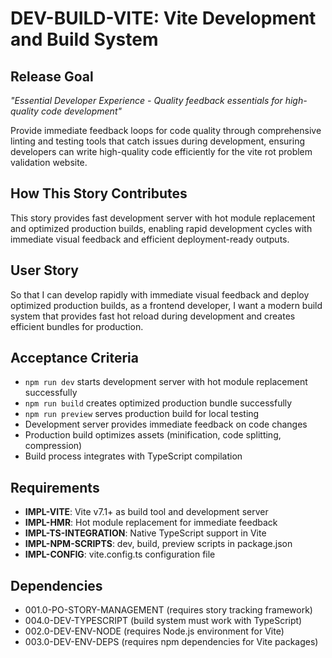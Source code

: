 # DEV-BUILD-VITE: Vite Development and Build System

## Release Goal

_"Essential Developer Experience - Quality feedback essentials for high-quality code development"_

Provide immediate feedback loops for code quality through comprehensive linting and testing tools that catch issues during development, ensuring developers can write high-quality code efficiently for the vite rot problem validation website.

## How This Story Contributes

This story provides fast development server with hot module replacement and optimized production builds, enabling rapid development cycles with immediate visual feedback and efficient deployment-ready outputs.

## User Story

So that I can develop rapidly with immediate visual feedback and deploy optimized production builds, as a frontend developer, I want a modern build system that provides fast hot reload during development and creates efficient bundles for production.

## Acceptance Criteria

- `npm run dev` starts development server with hot module replacement successfully
- `npm run build` creates optimized production bundle successfully
- `npm run preview` serves production build for local testing
- Development server provides immediate feedback on code changes
- Production build optimizes assets (minification, code splitting, compression)
- Build process integrates with TypeScript compilation

## Requirements

- **IMPL-VITE**: Vite v7.1+ as build tool and development server
- **IMPL-HMR**: Hot module replacement for immediate feedback
- **IMPL-TS-INTEGRATION**: Native TypeScript support in Vite
- **IMPL-NPM-SCRIPTS**: dev, build, preview scripts in package.json
- **IMPL-CONFIG**: vite.config.ts configuration file

## Dependencies

- 001.0-PO-STORY-MANAGEMENT (requires story tracking framework)
- 004.0-DEV-TYPESCRIPT (build system must work with TypeScript)
- 002.0-DEV-ENV-NODE (requires Node.js environment for Vite)
- 003.0-DEV-ENV-DEPS (requires npm dependencies for Vite packages)
